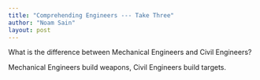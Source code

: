 ```yaml
---
title: "Comprehending Engineers --- Take Three"
author: "Noam Sain"
layout: post
---
```


What is the difference between Mechanical Engineers and Civil Engineers?

Mechanical Engineers build weapons, Civil Engineers build targets.
